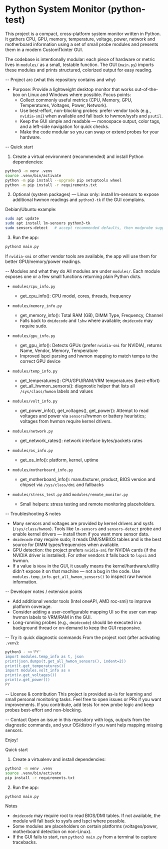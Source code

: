 
# Python System Monitor (python-test)

This project is a compact, cross-platform system monitor written in Python. It gathers CPU, GPU, memory, temperature, voltage, power, network and motherboard information using a set of small probe modules and presents them in a modern CustomTkinter GUI.

The codebase is intentionally modular: each piece of hardware or metric lives in `modules/` as a small, testable function. The GUI (`main.py`) imports these modules and prints structured, colorized output for easy reading.

-- Project arc (what this repository contains and why)
 - Purpose: Provide a lightweight desktop monitor that works out-of-the-box on Linux and Windows where possible. Focus points:
	- Collect commonly useful metrics (CPU, Memory, GPU, Temperatures, Voltages, Power, Network).
	- Use best-effort, non-blocking probes: prefer vendor tools (e.g., `nvidia-smi`) when available and fall back to hwmon/sysfs and `psutil`.
	- Keep the GUI simple and readable — monospace output, color tags, and a left-side navigation for quick checks.
	- Make the code modular so you can swap or extend probes for your hardware.

-- Quick start
1. Create a virtual environment (recommended) and install Python dependencies:

```bash
python3 -m venv .venv
source .venv/bin/activate
python -m pip install --upgrade pip setuptools wheel
python -m pip install -r requirements.txt
```

2. Optional (system packages) — Linux only: install lm-sensors to expose additional hwmon readings and `python3-tk` if the GUI complains.

Debian/Ubuntu example:
```bash
sudo apt update
sudo apt install lm-sensors python3-tk
sudo sensors-detect   # accept recommended defaults, then modprobe suggested modules or reboot
```

3. Run the app:
```bash
python3 main.py
```

If `nvidia-smi` or other vendor tools are available, the app will use them for better GPU/memory/power readings.

-- Modules and what they do
All modules are under `modules/`. Each module exposes one or a few small functions returning plain Python dicts.

- `modules/cpu_info.py`
	- get_cpu_info(): CPU model, cores, threads, frequency

- `modules/memory_info.py`
	- get_memory_info(): Total RAM (GB), DIMM Type, Frequency, Channel
	- Falls back to `dmidecode` and `lshw` where available; `dmidecode` may require sudo.

- `modules/gpu_info.py`
	- get_gpu_info(): Detects GPUs (prefer `nvidia-smi` for NVIDIA), returns Name, Vendor, Memory, Temperature
	- Improved lspci parsing and hwmon mapping to match temps to the correct GPU device

- `modules/temp_info.py`
	- get_temperatures(): CPU/GPU/RAM/VRM temperatures (best-effort)
	- get_all_hwmon_sensors(): diagnostic helper that lists all `/sys/class/hwmon` labels and values

- `modules/volt_info.py`
	- get_power_info(), get_voltages(), get_power(): Attempt to read voltages and power via `sensors`/hwmon or battery heuristics; voltages from hwmon require kernel drivers.

- `modules/network.py`
	- get_network_rates(): network interface bytes/packets rates

- `modules/os_info.py`
	- get_os_info(): platform, kernel, uptime

- `modules/motherboard_info.py`
	- get_motherboard_info(): manufacturer, product, BIOS version and chipset via `/sys/class/dmi` and fallbacks

- `modules/stress_test.py` and `modules/remote_monitor.py`
	- Small helpers: stress testing and remote monitoring placeholders.

-- Troubleshooting & notes
- Many sensors and voltages are provided by kernel drivers and sysfs (`/sys/class/hwmon`). Tools like `lm-sensors` and `sensors-detect` probe and enable kernel drivers — install them if you want more sensor data.
- `dmidecode` may require sudo; it reads DMI/SMBIOS tables and is the best source for DIMM types/frequencies when available.
- GPU detection: the project prefers `nvidia-smi` for NVIDIA cards (if the NVIDIA driver is installed). For other vendors it falls back to `lspci` and hwmon.
- If a value is `None` in the GUI, it usually means the kernel/hardware/utility didn't expose it on that machine — not a bug in the code. Use `modules.temp_info.get_all_hwmon_sensors()` to inspect raw hwmon information.

-- Developer notes / extension points
- Add additional vendor tools (Intel oneAPI, AMD roc-smi) to improve platform coverage.
- Consider adding a user-configurable mapping UI so the user can map hwmon labels to VRM/RAM in the GUI.
- Long-running probes (e.g., `dmidecode`) should be executed in a background thread or on-demand to keep the GUI responsive.

-- Try it: quick diagnostic commands
From the project root (after activating `.venv`):

```bash
python3 - <<'PY'
import modules.temp_info as t, json
print(json.dumps(t.get_all_hwmon_sensors(), indent=2))
print(t.get_temperatures())
import modules.volt_info as v
print(v.get_voltages())
print(v.get_power())
PY
```

-- License & contribution
This project is provided as-is for learning and small personal monitoring tasks. Feel free to open issues or PRs if you want improvements. If you contribute, add tests for new probe logic and keep probes best-effort and non-blocking.

-- Contact
Open an issue in this repository with logs, outputs from the diagnostic commands, and your OS/distro if you want help mapping missing sensors.

Enjoy!

Quick start

1. Create a virtualenv and install dependencies:

```bash
python3 -m venv .venv
source .venv/bin/activate
pip install -r requirements.txt
```

2. Run the app:

```bash
python3 main.py
```

Notes
- `dmidecode` may require root to read BIOS/DMI tables. If not available, the module will fall back to sysfs and lspci where possible.
- Some modules are placeholders on certain platforms (voltages/power, motherboard detection on non-Linux).
- If the GUI fails to start, run `python3 main.py` from a terminal to capture tracebacks.
